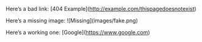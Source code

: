 Here’s a bad link: \[404 Example](http://example.com/thispagedoesnotexist)



Here’s a missing image: !\[Missing](images/fake.png)



Here’s a working one: \[Google](https://www.google.com)



